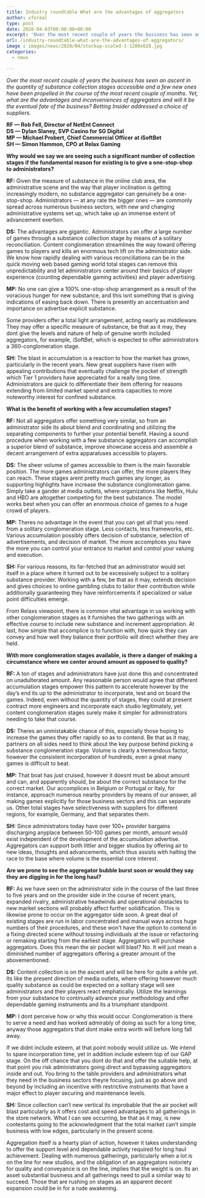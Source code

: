 ```yaml
---
title: Industry roundtable What are the advantages of aggregators
author: xforeal 
type: post
date: 2020-04-03T00:00:00+00:00
excerpt: 'Over the most recent couple of years the business has seen an ascent in the quantity of substance accumulation stages accessible and a few new ones have been propelled in the course of the last not many months '
url: /industry-roundtable-what-are-the-advantages-of-aggregators/
image : images/news/2020/04/stockup-scaled-1-1200x628.jpg
categories:
  - news

---
```

<p class="xmsonormal">
  <em>Over the most recent couple of years the business has seen an ascent in the quantity of substance collection stages accessible and a few new ones have been propelled in the course of the most recent couple of months. Yet, what are the advantages and inconveniences of aggregators and will it be the eventual fate of the business? Betting Insider addressed a choice of suppliers. </em>
</p>

**RF &#8212; Rob Fell, Director of NetEnt Connect  
DS &#8212; Dylan Slaney, SVP Casino for SG Digital  
MP &#8212; Michael Probert, Chief Commercial Officer at iSoftBet  
SH &#8212; Simon Hammon, CPO at Relax Gaming** 

**Why would we say we are seeing such a significant number of collection stages if the fundamental reason for existing is to give a one-stop-shop to administrators?** 

**RF:** Given the measure of substance in the online club area, the administrative scene and the way that player inclination is getting increasingly modern, no substance aggregator can genuinely be a one-stop-shop. Administrators &#8212; at any rate the bigger ones &#8212; are commonly spread across numerous business sectors, with new and changing administrative systems set up, which take up an immense extent of advancement exertion. 

**DS:** The advantages are gigantic. Administrators can offer a large number of games through a substance collection stage by means of a solitary reconciliation. Content conglomeration streamlines the way toward offering games to players and kills an enormous tech lift on the administrator side. We know how rapidly dealing with various reconciliations can be in the quick moving web based gaming world total stages can remove this unpredictability and let administrators center around their basics of player experience (counting dependable gaming activities) and player advertising. 

**MP:** No one can give a 100&percnt; one-stop-shop arrangement as a result of the voracious hunger for new substance, and this isnt something that is giving indications of easing back down. There is presently an accentuation and importance on advertise explicit substance. 

Some providers offer a total light arrangement, acting nearly as middleware. They may offer a specific measure of substance, be that as it may, they dont give the levels and nature of help of genuine worth included aggregators, for example, iSoftBet, which is expected to offer administrators a 360-conglomeration stage. 

**SH:** The blast in accumulation is a reaction to how the market has grown, particularly in the recent years. New great suppliers have risen with appealing contributions that eventually challenge the pocket of strength which Tier 1 providers have appreciated for a really long time. Administrators are quick to differentiate their item offering for reasons extending from limited market spend and extra capacities to more noteworthy interest for confined substance. 

**What is the benefit of working with a few accumulation stages?** 

**RF:** Not all aggregators offer something very similar, so from an administrator side its about blend and coordinating and utilizing the separating components to further your potential benefit. Having a sound procedure when working with a few substance aggregators can accomplish a superior blend of substance, improve showcase access and assemble a decent arrangement of extra apparatuses accessible to players. 

**DS:** The sheer volume of games accessible to them is the main favorable position. The more games administrators can offer, the more players they can reach. These stages arent pretty much games any longer, as supporting highlights have increase the substance conglomeration game. Simply take a gander at media outlets, where organizations like Netflix, Hulu and HBO are altogether competing for the best substance. The model works best when you can offer an enormous choice of games to a huge crowd of players. 

**MP:** Theres no advantage in the event that you can get all that you need from a solitary conglomeration stage. Less contacts, less frameworks, etc. Various accumulation possibly offers decision of substance, selection of advertisements, and decision of market. The more accomplices you have the more you can control your entrance to market and control your valuing and execution. 

**SH:** For various reasons, its far-fetched that an administrator would set itself in a place where it turned out to be excessively subject to a solitary substance provider. Working with a few, be that as it may, extends decision and gives choices to online gambling clubs to tailor their contribution while additionally guaranteeing they have reinforcements if specialized or value point difficulties emerge. 

From Relaxs viewpoint, there is common vital advantage in us working with other conglomeration stages as it furnishes the two gatherings with an effective course to include new substance and increment appropriation. At last, how simple that accomplice is to function with, how quick they can convey and how well they balance their portfolio will direct whether they are held. 

**With more conglomeration stages available, is there a danger of making a circumstance where we center around amount as opposed to quality?** 

**RF:** A ton of stages and administrators have just done this and concentrated on unadulterated amount. Any reasonable person would agree that different accumulation stages empower this pattern to accelerate however by the day&#8217;s end its up to the administrator to incorporate, test and on board the games. Indeed, even without the quantity of stages, they could at present contract more engineers and incorporate each studio legitimately, yet content conglomeration stages surely make it simpler for administrators needing to take that course. 

**DS:** Theres an unmistakable chance of this, especially those hoping to increase the games they offer rapidly so as to contend. Be that as it may, partners on all sides need to think about the key purpose behind picking a substance conglomeration stage. Volume is clearly a tremendous factor, however the consistent incorporation of hundreds, even a great many games is difficult to beat. 

**MP:** That boat has just cruised, however it doesnt must be about amount and can, and apparently should, be about the correct substance for the correct market. Our accomplices in Belgium or Portugal or Italy, for instance, approach numerous nearby providers by means of our answer, all making games explicitly for those business sectors and this can separate us. Other total stages have selectiveness with suppliers for different regions, for example, Germany, and that separates them. 

**SH:** Since administrators today have over 100+ provider bargains discharging anyplace between 50-100 games per month, amount would exist independent of the development of the accumulation advertise. Aggregators can support both littler and bigger studios by offering air to new ideas, thoughts and advancements, which thus assists with halting the race to the base where volume is the essential core interest. 

**Are we prone to see the aggregator bubble burst soon or would they say they are digging in for the long haul?** 

**RF:** As we have seen on the administrator side in the course of the last three to five years and on the provider side in the course of recent years, expanded rivalry, administrative headwinds and operational obstacles to new market sections will probably affect further solidification. This is likewise prone to occur on the aggregator side soon. A great deal of existing stages are run in labor concentrated and manual ways across huge numbers of their procedures, and these won&#8217;t have the option to contend in a fixing directed scene without tossing individuals at the issue or refactoring or remaking starting from the earliest stage. Aggregators will purchase aggregators. Does this mean the air pocket will blast? No. It will just mean a diminished number of aggregators offering a greater amount of the abovementioned. 

**DS:** Content collection is on the ascent and will be here for quite a while yet. Its like the present direction of media outlets, where offering however much quality substance as could be expected on a solitary stage will see administrators and their players react emphatically. Utilize the learnings from your substance to continually advance your methodology and offer dependable gaming instruments and its a triumphant standpoint. 

**MP:** I dont perceive how or why this would occur. Conglomeration is there to serve a need and has worked admirably of doing as such for a long time, anyway those aggregators that dont make extra worth will before long fall away. 

If we didnt include esteem, at that point nobody would utilize us. We intend to spare incorporation time, yet in addition include esteem top of our GAP stage. On the off chance that you dont do that and offer the suitable help, at that point you risk administrators going direct and bypassing aggregators inside and out. You bring to the table providers and administrators what they need in the business sectors theyre focusing, just as go above and beyond by including an incentive with restrictive instruments that have a major effect to player securing and maintenance levels. 

**SH:** Since collection can&#8217;t new vertical its improbable that the air pocket will blast particularly as it offers cost and speed advantages to all gatherings in the store network. What I can see occurring, be that as it may, is new contestants going to the acknowledgment that the total market can&#8217;t simple business with low edges, particularly in the present scene. 

<p class="xmsonormal">
  Aggregation itself is a hearty plan of action, however it takes understanding to offer the support level and dependable activity required for long haul achievement. Dealing with numerous gatherings, particularly when a lot is on the line for new studios, and the obligation of an aggregators notoriety for quality and conveyance is on the line, implies that the weight is on. Its an asset substantial business and all gatherings need to pull a similar way to succeed. Those that are rushing on stages as an apparent decent expansion could be in for a rude awakening.
</p>